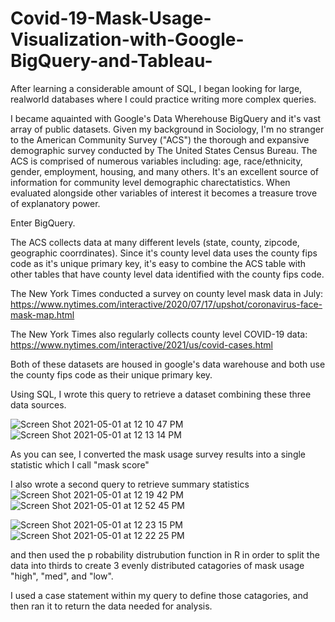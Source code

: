 # Covid-19-Mask-Usage-Visualization-with-Google-BigQuery-and-Tableau-

After learning a considerable amount of SQL, I began looking for large, realworld databases where I could practice writing more complex queries.  

I became aquainted with Google's Data Wherehouse BigQuery and it's vast array of public datasets. Given my background in Sociology, I'm no stranger to the American Community Survey ("ACS") the thorough and expansive demographic survey conducted by The United States Census Bureau. The ACS is comprised of numerous variables including: age, race/ethnicity, gender, employment, housing, and many others. It's an excellent source of information for community level demographic charectatistics. When evaluated alongside other variables of interest it becomes a treasure trove of explanatory power.

Enter BigQuery.

The ACS collects data at many different levels (state, county, zipcode, geographic coorrdinates). Since it's county level data uses the county fips code as it's unique primary key, it's easy to combine the ACS table with other tables that have county level data identified with the county fips code.

The New York Times conducted a survey on county level mask data in July:
https://www.nytimes.com/interactive/2020/07/17/upshot/coronavirus-face-mask-map.html

The New York Times also regularly collects county level COVID-19 data: 
https://www.nytimes.com/interactive/2021/us/covid-cases.html

Both of these datasets are housed in google's data warehouse and both use the county fips code as their unique primary key. 

Using SQL, I wrote this query to retrieve a dataset combining these three data sources.
 
 ![Screen Shot 2021-05-01 at 12 10 47 PM](https://user-images.githubusercontent.com/75948597/116788259-a2da2400-aa76-11eb-8fca-cfb36e32e2fa.png)
 ![Screen Shot 2021-05-01 at 12 13 14 PM](https://user-images.githubusercontent.com/75948597/116788277-aec5e600-aa76-11eb-829a-69afc732c208.png)


As you can see, I converted the mask usage survey results into a single statistic which I call "mask score"
 
 
I also wrote a second query to retrieve summary statistics 
![Screen Shot 2021-05-01 at 12 19 42 PM](https://user-images.githubusercontent.com/75948597/116788751-6b20ab80-aa79-11eb-8734-91b7652ef297.png)
![Screen Shot 2021-05-01 at 12 52 45 PM](https://user-images.githubusercontent.com/75948597/116789305-37935080-aa7c-11eb-9120-ddb3d4874596.png)


 ![Screen Shot 2021-05-01 at 12 23 15 PM](https://user-images.githubusercontent.com/75948597/116788601-8ccd6300-aa78-11eb-8b2f-2ea9cda22fbe.png)
![Screen Shot 2021-05-01 at 12 22 25 PM](https://user-images.githubusercontent.com/75948597/116788602-8ccd6300-aa78-11eb-8dfd-67633ec4da83.png)

and then used the p robability distrubution function in R in order to split the data into thirds to create 3 evenly distributed catagories of mask usage "high", "med", and "low".

 
I used a case statement within my query to define those catagories, and then ran it to return the data needed for analysis.
